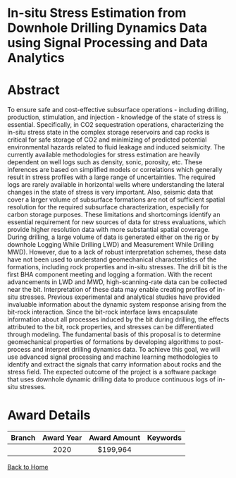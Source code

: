 
In-situ Stress Estimation from Downhole Drilling Dynamics Data using Signal Processing and Data Analytics
=========================================================================================================

# Abstract


To ensure safe and cost-effective subsurface operations - including drilling, production, stimulation, and injection - knowledge of the state of stress is essential. Specifically, in CO2 sequestration operations, characterizing the in-situ stress state in the complex storage reservoirs and cap rocks is critical for safe storage of CO2 and minimizing of predicted potential environmental hazards related to fluid leakage and induced seismicity. The currently available methodologies for stress estimation are heavily dependent on well logs such as density, sonic, porosity, etc. These inferences are based on simplified models or correlations which generally result in stress profiles with a large range of uncertainties. The required logs are rarely available in horizontal wells where understanding the lateral changes in the state of stress is very important. Also, seismic data that cover a larger volume of subsurface formations are not of sufficient spatial resolution for the required subsurface characterization, especially for carbon storage purposes. These limitations and shortcomings identify an essential requirement for new sources of data for stress evaluations, which provide higher resolution data with more substantial spatial coverage. During drilling, a large volume of data is generated either on the rig or by downhole Logging While Drilling LWD) and Measurement While Drilling MWD). However, due to a lack of robust interpretation schemes, these data have not been used to understand geomechanical characteristics of the formations, including rock properties and in-situ stresses. The drill bit is the first BHA component meeting and logging a formation. With the recent advancements in LWD and MWD, high-scanning-rate data can be collected near the bit. Interpretation of these data may enable creating profiles of in-situ stresses. Previous experimental and analytical studies have provided invaluable information about the dynamic system response arising from the bit-rock interaction. Since the bit-rock interface laws encapsulate information about all processes induced by the bit during drilling, the effects attributed to the bit, rock properties, and stresses can be differentiated through modeling. The fundamental basis of this proposal is to determine geomechanical properties of formations by developing algorithms to post-process and interpret drilling dynamics data. To achieve this goal, we will use advanced signal processing and machine learning methodologies to identify and extract the signals that carry information about rocks and the stress field. The expected outcome of the project is a software package that uses downhole dynamic drilling data to produce continuous logs of in-situ stresses.  

# Award Details

|Branch|Award Year|Award Amount|Keywords|
| :---: | :---: | :---: | :---: |
||2020|$199,964||
  
  


[Back to Home](https://github.com/chrischow/dod_sbir_awards/Reports/CC/#813)
